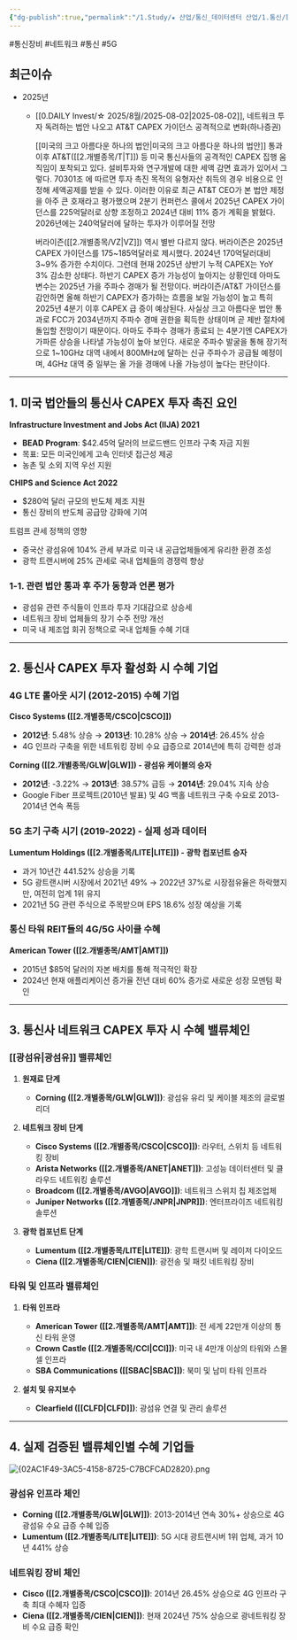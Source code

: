 ```yaml
---
{"dg-publish":true,"permalink":"/1.Study/★ 산업/통신_데이터센터 산업/1.통신/통신 장비/","created":"2025-08-04T21:01:38.961+09:00","updated":"2025-08-05T21:50:07.963+09:00"}
---
```


#통신장비 #네트워크 #통신 #5G 

## 최근이슈

- 2025년
	- [[0.DAILY Invest/☆ 2025/8월/2025-08-02\|2025-08-02]], 네트워크 투자 독려하는 법안 나오고 AT&T CAPEX 가이던스 공격적으로 변화(하나증권)
	  
	  [[미국의 크고 아름다운 하나의 법안\|미국의 크고 아름다운 하나의 법안]] 통과 이후 AT&T([[2.개별종목/T\|T]]) 등 미국 통신사들의 공격적인 CAPEX 집행 움직임이 포착되고 있다. 설비투자와 연구개발에 대한 세액 감면 효과가 있어서 그렇다. 70301조 에 따르면 투자 촉진 목적의 유형자산 취득의 경우 비용으로 인정해 세액공제를 받을 수 있다. 이러한 이유로 최근 AT&T CEO가 본 법안 제정을 아주 큰 호재라고 평가했으며 2분기 컨퍼런스 콜에서 2025년 CAPEX 가이던스를 225억달러로 상향 조정하고 2024년 대비 11% 증가 계획을 밝혔다. 2026년에는 240억달러에 달하는 투자가 이루어질 전망
	  
	  버라이즌([[2.개별종목/VZ\|VZ]]) 역시 별반 다르지 않다. 버라이즌은 2025년 CAPEX 가이던스를 175~185억달러로 제시했다. 2024년 170억달러대비 3~9% 증가한 수치이다. 그런데 현재 2025년 상반기 누적 CAPEX는 YoY 3% 감소한 상태다. 하반기 CAPEX 증가 가능성이 높아지는 상황인데 아마도 변수는 2025년 가을 주파수 경매가 될 전망이다. 버라이즌/AT&T 가이던스를 감안하면 올해 하반기 CAPEX가 증가하는 흐름을 보일 가능성이 높고 특히 2025년 4분기 이후 CAPEX 급 증이 예상된다. 사실상 크고 아름다운 법안 통과로 FCC가 2034년까지 주파수 경매 권한을 획득한 상태이며 곧 제반 절차에 돌입할 전망이기 때문이다. 아마도 주파수 경매가 종료되 는 4분기엔 CAPEX가 가파른 상승을 나타낼 가능성이 높아 보인다. 새로운 주파수 발굴을 통해 장기적으로 1~10GHz 대역 내에서 800MHz에 달하는 신규 주파수가 공급될 예정이며, 4GHz 대역 중 일부는 올 가을 경매에 나올 가능성이 높다는 판단이다.


---

## 1. 미국 법안들의 통신사 CAPEX 투자 촉진 요인

**Infrastructure Investment and Jobs Act (IIJA) 2021**

- **BEAD Program**: $42.45억 달러의 브로드밴드 인프라 구축 자금 지원
- 목표: 모든 미국인에게 고속 인터넷 접근성 제공
- 농촌 및 소외 지역 우선 지원

**CHIPS and Science Act 2022**

- $280억 달러 규모의 반도체 제조 지원
- 통신 장비의 반도체 공급망 강화에 기여

트럼프 관세 정책의 영향

- 중국산 광섬유에 104% 관세 부과로 미국 내 공급업체들에게 유리한 환경 조성
- 광학 트랜시버에 25% 관세로 국내 업체들의 경쟁력 향상

### 1-1. 관련 법안 통과 후 주가 동향과 언론 평가

- 광섬유 관련 주식들이 인프라 투자 기대감으로 상승세
- 네트워크 장비 업체들의 장기 수주 전망 개선
- 미국 내 제조업 회귀 정책으로 국내 업체들 수혜 기대

---

## 2. 통신사 CAPEX 투자 활성화 시 수혜 기업

### 4G LTE 롤아웃 시기 (2012-2015) 수혜 기업

**Cisco Systems ([[2.개별종목/CSCO\|CSCO]])**

- **2012년**: 5.48% 상승 → **2013년**: 10.28% 상승 → **2014년**: 26.45% 상승
- 4G 인프라 구축을 위한 네트워킹 장비 수요 급증으로 2014년에 특히 강력한 성과

**Corning ([[2.개별종목/GLW\|GLW]]) - 광섬유 케이블의 승자**

- **2012년**: -3.22% → **2013년**: 38.57% 급등 → **2014년**: 29.04% 지속 상승
- Google Fiber 프로젝트(2010년 발표) 및 4G 백홀 네트워크 구축 수요로 2013-2014년 연속 폭등

### 5G 초기 구축 시기 (2019-2022) - 실제 성과 데이터

**Lumentum Holdings ([[2.개별종목/LITE\|LITE]]) - 광학 컴포넌트 승자**

- 과거 10년간 441.52% 상승을 기록
- 5G 광트랜시버 시장에서 2021년 49% → 2022년 37%로 시장점유율은 하락했지만, 여전히 업계 1위 유지
- 2021년 5G 관련 주식으로 주목받으며 EPS 18.6% 성장 예상을 기록

### 통신 타워 REIT들의 4G/5G 사이클 수혜

**American Tower ([[2.개별종목/AMT\|AMT]])**

- 2015년 $85억 달러의 자본 배치를 통해 적극적인 확장
- 2024년 현재 애플리케이션 증가율 전년 대비 60% 증가로 새로운 성장 모멘텀 확인

---

## 3. 통신사 네트워크 CAPEX 투자 시 수혜 밸류체인

### [[광섬유\|광섬유]] 밸류체인

1. **원재료 단계**
    
    - **Corning ([[2.개별종목/GLW\|GLW]])**: 광섬유 유리 및 케이블 제조의 글로벌 리더

2. **네트워크 장비 단계**
    
    - **Cisco Systems ([[2.개별종목/CSCO\|CSCO]])**: 라우터, 스위치 등 네트워킹 장비
    - **Arista Networks ([[2.개별종목/ANET\|ANET]])**: 고성능 데이터센터 및 클라우드 네트워킹 솔루션
    - **Broadcom ([[2.개별종목/AVGO\|AVGO]])**: 네트워크 스위치 칩 제조업체
    - **Juniper Networks ([[2.개별종목/JNPR\|JNPR]])**: 엔터프라이즈 네트워킹 솔루션

3. **광학 컴포넌트 단계**
    
    - **Lumentum ([[2.개별종목/LITE\|LITE]])**: 광학 트랜시버 및 레이저 다이오드
    - **Ciena ([[2.개별종목/CIEN\|CIEN]])**: 광전송 및 패킷 네트워킹 장비

### 타워 및 인프라 밸류체인

1. **타워 인프라**
    
    - **American Tower ([[2.개별종목/AMT\|AMT]])**: 전 세계 22만개 이상의 통신 타워 운영
    - **Crown Castle ([[2.개별종목/CCI\|CCI]])**: 미국 내 4만개 이상의 타워와 스몰셀 인프라
    - **SBA Communications ([[SBAC\|SBAC]])**: 북미 및 남미 타워 인프라

2. **설치 및 유지보수**
    
    - **Clearfield ([[CLFD\|CLFD]])**: 광섬유 연결 및 관리 솔루션

---

## 4. 실제 검증된 밸류체인별 수혜 기업들

![{02AC1F49-3AC5-4158-8725-C7BCFCAD2820}.png](/img/user/attachments/%7B02AC1F49-3AC5-4158-8725-C7BCFCAD2820%7D.png)
### 광섬유 인프라 체인

- **Corning ([[2.개별종목/GLW\|GLW]])**: 2013-2014년 연속 30%+ 상승으로 4G 광섬유 수요 급증 수혜 입증
- **Lumentum ([[2.개별종목/LITE\|LITE]])**: 5G 시대 광트랜시버 1위 업체, 과거 10년 441% 상승

### 네트워킹 장비 체인

- **Cisco ([[2.개별종목/CSCO\|CSCO]])**: 2014년 26.45% 상승으로 4G 인프라 구축 최대 수혜자 입증
- **Ciena ([[2.개별종목/CIEN\|CIEN]])**: 현재 2024년 75% 상승으로 광네트워킹 장비 수요 급증 확인